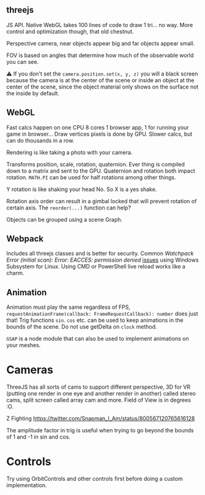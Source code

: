 ## threejs
JS API. Native WebGL takes 100 lines of code to draw 1 tri... no way. More control and optimization though, that old chestnut.

Perspective camera, near objects appear big and far objects appear small.

FOV is based on angles that determine how much of the observable world you can see.

⚠ If you don't set the `camera.position.set(x, y, z)` you will a black screen because the camera is at the center of the scene or inside an object at the center of the scene, since the object material only shows on the surface not the inside by default.

## WebGL
Fast calcs happen on one CPU 8 cores 1 browser app, 1 for running your game in browser...
Draw vertices pixels is done by GPU. Slower calcs, but can do thousands in a row. 

Rendering is like taking a photo with your camera.

Transforms position, scale, rotation, quaternion. Ever thing is compiled down to a matrix and sent to the GPU. Quaternion and rotation both impact rotation. `MATH.PI` can be used for half rotations among other things.

Y rotation is like shaking your head No. So X is a yes shake.

Rotation axis order can result in a gimbal locked that will prevent rotation of certain axis. The `reorder(...)` function can help?

Objects can be grouped using a scene Graph.

## Webpack
Includes all threejs classes and is better for security.
Common *Watchpack Error (initial scan): Error: EACCES: permission denied* [issues](https://github.com/webpack/webpack-dev-server/issues/2809) using Windows Subsystem for Linux. Using CMD or PowerShell live reload works like a charm.

## Animation

Animation must play the same regardless of FPS, `requestAnimationFrame(callback: FrameRequestCallback): number` does just that! Trig functions `sin`. `cos` etc. can be used to keep animations in the bounds of the scene. Do not use getDelta on `clock` method.

`GSAP` is a node module that can also be used to implement animations on your meshes.

# Cameras
ThreeJS has all sorts of cams to support different perspective, 3D for VR (putting one render in one eye and another render in another) called stereo cams, split screen called array cam and more. Field of View is in degrees :O.

Z Fighting https://twitter.com/Snapman_I_Am/status/800567120765616128

The amplitude factor in trig is useful when trying to go beyond the bounds of 1 and -1 in sin and cos.

# Controls
Try using OrbitControls and other controls first before doing a custom implementation.
